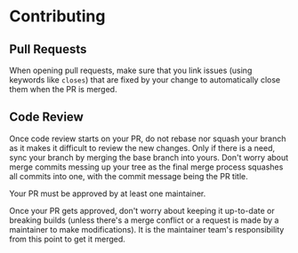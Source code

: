 # Contributing

## Pull Requests

When opening pull requests, make sure that you link issues (using keywords like `closes`) that
are fixed by your change to automatically close them when the PR is merged.

## Code Review

Once code review starts on your PR, do not rebase nor squash your branch as it makes it
difficult to review the new changes. Only if there is a need, sync your branch by merging
the base branch into yours. Don't worry about merge commits messing up your tree as
the final merge process squashes all commits into one, with the commit message being the PR title.

Your PR must be approved by at least one maintainer.

Once your PR gets approved, don't worry about keeping it up-to-date or breaking
builds (unless there's a merge conflict or a request is made by a maintainer to make
modifications). It is the maintainer team's responsibility from this point to get it merged.
